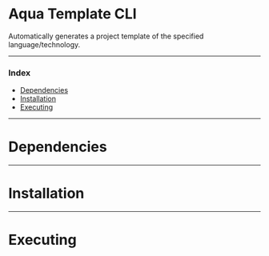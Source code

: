 <h1>Aqua Template CLI</h1>

Automatically generates a project template of the specified language/technology.

---

<h3>Index</h3>

- [Dependencies](#dependencies)
- [Installation](#installation)
- [Executing](#executing)

---

# Dependencies



---

# Installation



---

# Executing


